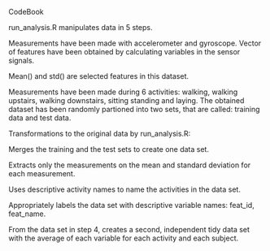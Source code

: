 CodeBook

run_analysis.R manipulates data in 5 steps.

Measurements have been made with accelerometer and gyroscope.
Vector of features have been obtained by calculating variables
in the sensor signals.

Mean() and std() are selected features in this dataset.

Measurements have been made during 6 activities: walking, walking upstairs, walking downstairs, sitting standing and laying. The obtained dataset has been randomly partioned into two sets, that are called: training data and test data.

Transformations to the original data by run_analysis.R:

Merges the training and the test sets to create one data set.

Extracts only the measurements on the mean and standard deviation for each measurement.

Uses descriptive activity names to name the activities in the data set.

Appropriately labels the data set with descriptive variable names: feat_id, feat_name.

From the data set in step 4, creates a second, independent tidy data set with the average of each variable for each activity and each subject.


